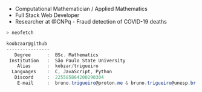 - Computational Mathematician / Applied Mathematics
- Full Stack Web Developer
- Researcher at @CNPq - Fraud detection of COVID-19 deaths

```zsh
> neofetch
```

```csharp
koobzaar@github
----------------
   Degree      :  BSc. Mathematics
 Institution   :  São Paulo State University
    Alias      :  kobzar/trigueiro
  Languages    :  C, JavaScript, Python
   Discord     :  225585864200290304
    E-mail     :  bruno.trigueiro@proton.me & bruno.trigueiro@unesp.br
```
